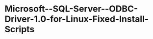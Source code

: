 Microsoft--SQL-Server--ODBC-Driver-1.0-for-Linux-Fixed-Install-Scripts
======================================================================
